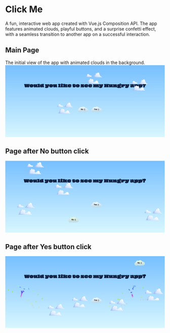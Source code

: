 # Click Me

A fun, interactive web app created with Vue.js Composition API. The app features animated clouds, playful buttons, and a surprise confetti effect, with a seamless transition to another app on a successful interaction.

## Main Page

The initial view of the app with animated clouds in the background.
![photo](./src/assets/readme/main_page-1.jpg)


## Page after No button click 
![photo](./src/assets/readme/main_page-2.jpg)

## Page after Yes button click 
![photo](./src/assets/readme/main_page-3.jpg)